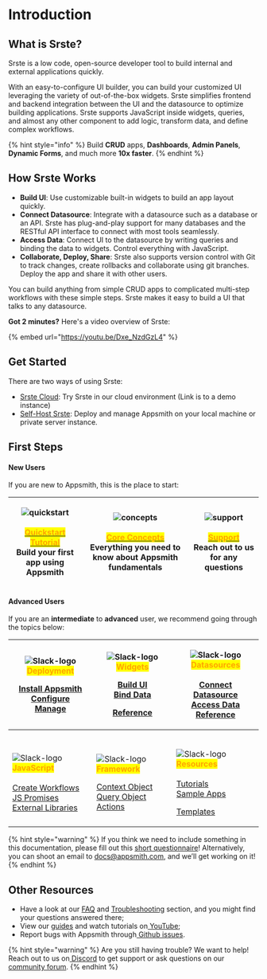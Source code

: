 # Introduction

## What is Srste?

Srste is a low code, open-source developer tool to build internal and external applications quickly.

With an easy-to-configure UI builder, you can build your customized UI leveraging the variety of out-of-the-box widgets. Srste simplifies frontend and backend integration between the UI and the datasource to optimize building applications. Srste supports JavaScript inside widgets, queries, and almost any other component to add logic, transform data, and define complex workflows.

{% hint style="info" %}
Build **CRUD** apps, **Dashboards**, **Admin Panels**, **Dynamic Forms**, and much more **10x faster**.
{% endhint %}

## How Srste Works

* **Build UI**: Use customizable built-in widgets to build an app layout quickly.
* **Connect Datasource**: Integrate with a datasource such as a database or an API. Srste has plug-and-play support for many databases and the RESTful API interface to connect with most tools seamlessly.
* **Access Data**: Connect UI to the datasource by writing queries and binding the data to widgets. Control everything with JavaScript.
* **Collaborate, Deploy, Share**: Srste also supports version control with Git to track changes, create rollbacks and collaborate using git branches. Deploy the app and share it with other users.

You can build anything from simple CRUD apps to complicated multi-step workflows with these simple steps. Srste makes it easy to build a UI that talks to any datasource.

**Got 2 minutes?** Here's a video overview of Srste:

{% embed url="https://youtu.be/Dxe_NzdGzL4" %}

## **Get Started**

There are two ways of using Srste:

* [Srste Cloud](https://fun.srste.in): Try Srste in our cloud environment (Link is to a demo instance)
* [Self-Host Srste](https://github.com/platform-srste/srste-docker): Deploy and manage Appsmith on your local machine or private server instance.

## First Steps

#### **New Users**

If you are new to Appsmith, this is the place to start:

| <p><img src="https://ik.imagekit.io/iyat1fg3juj/quickstart_qZKI7b9na.png?ik-sdk-version=javascript-1.4.3&#x26;updatedAt=1657567806641" alt="quickstart"><br><br><a href="getting-started/start-building.md"><mark style="color:orange;"><strong>Quickstart Tutorial</strong></mark><br></a>Build your first app using Appsmith<br></p> | <p><img src="https://ik.imagekit.io/iyat1fg3juj/concepts_f_oFY_5zS.png?ik-sdk-version=javascript-1.4.3&#x26;updatedAt=1657568503368" alt="concepts"><br><br><a href="broken-reference/"><mark style="color:orange;"><strong>Core Concepts</strong></mark></a><br>Everything you need to know about Appsmith fundamentals<br></p> | <p><img src="https://ik.imagekit.io/iyat1fg3juj/support1_Fanv9b1dK.png?ik-sdk-version=javascript-1.4.3&#x26;updatedAt=1657570424985" alt="support"><br><br><a href="https://community.appsmith.com/"><mark style="color:orange;"><strong>Support</strong></mark></a><br>Reach out to us for any questions<br></p> |
| -------------------------------------------------------------------------------------------------------------------------------------------------------------------------------------------------------------------------------------------------------------------------------------------------------------------------------------- | -------------------------------------------------------------------------------------------------------------------------------------------------------------------------------------------------------------------------------------------------------------------------------------------------------------------------------- | ----------------------------------------------------------------------------------------------------------------------------------------------------------------------------------------------------------------------------------------------------------------------------------------------------------------- |

#### Advanced Users

If you are an **intermediate** to **advanced** user, we recommend going through the topics below:

| <p><img src=".gitbook/assets/hosting1-icon.png" alt="Slack-logo" data-size="original"><mark style="color:orange;"><strong>Deployment</strong></mark></p><p><a href="getting-started/setup/">Install Appsmith<br></a><a href="getting-started/setup/instance-configuration/">Configure</a><br><a href="getting-started/setup/instance-management/">Manage</a></p>                                          | <p><img src=".gitbook/assets/widget-icon.png" alt="Slack-logo" data-size="original"> <mark style="color:orange;"><strong>Widgets</strong></mark><br></p><p><a href="core-concepts/building-ui/">Build UI</a><br><a href="core-concepts/data-access-and-binding/displaying-data-read/">Bind Data</a></p><p><a href="reference/widgets/">Reference</a></p> | <p><img src=".gitbook/assets/database-icon.png" alt="Slack-logo"><mark style="color:orange;"><strong>Datasources</strong></mark><br><br><a href="core-concepts/connecting-to-data-sources/">Connect Datasource</a><br><a href="core-concepts/data-access-and-binding/querying-a-database/">Access Data</a><br><a href="reference/datasources/">Reference</a></p>      |
| --------------------------------------------------------------------------------------------------------------------------------------------------------------------------------------------------------------------------------------------------------------------------------------------------------------------------------------------------------------------------------------------------------- | -------------------------------------------------------------------------------------------------------------------------------------------------------------------------------------------------------------------------------------------------------------------------------------------------------------------------------------------------------- | --------------------------------------------------------------------------------------------------------------------------------------------------------------------------------------------------------------------------------------------------------------------------------------------------------------------------------------------------------------------- |
| <p><br><img src=".gitbook/assets/code-icon.png" alt="Slack-logo" data-size="original"><mark style="color:orange;"><strong>JavaScript</strong></mark><br><br><a href="core-concepts/writing-code/workflows.md">Create Workflows</a><br><a href="core-concepts/writing-code/javascript-promises.md">JS Promises</a><br><a href="core-concepts/writing-code/ext-libraries.md">External Libraries</a><br></p> | <p><br><img src=".gitbook/assets/framework-icon.png" alt="Slack-logo" data-size="original"><mark style="color:orange;"><strong>Framework</strong></mark></p><p><a href="broken-reference/">Context Object</a><br><a href="broken-reference/">Query Object</a><br><a href="broken-reference/">Actions</a><br></p>                                         | <p><br><img src=".gitbook/assets/resources-icon.png" alt="Slack-logo" data-size="original"><mark style="color:orange;"><strong>Resources</strong></mark><br><a href="learning-and-resources/tutorials/"><br>Tutorials</a><br><a href="learning-and-resources/sample-apps.md">Sample Apps</a></p><p><a href="https://www.appsmith.com/templates">Templates</a><br></p> |

{% hint style="warning" %}
If you think we need to include something in this documentation, please fill out this [short questionnaire](https://e1fms9m33tg.typeform.com/to/fRiiqHPt)! Alternatively, you can shoot an email to [docs@appsmith.com](mailto:docs@appsmith.com), and we’ll get working on it!
{% endhint %}

## Other Resources

* Have a look at our [FAQ](getting-started/faq.md) and [Troubleshooting](help-and-support/troubleshooting-guide/) section, and you might find your questions answered there;
* View our [guides](learning-and-resources/how-to-guides/) and watch tutorials on[ YouTube](https://www.youtube.com/appsmith);
* Report bugs with Appsmith through[ Github issues](https://github.com/appsmithorg/appsmith/issues).

{% hint style="warning" %}
Are you still having trouble? We want to help! Reach out to us on[ Discord](https://discord.com/invite/rBTTVJp) to get support or ask questions on our [community forum](https://community.appsmith.com).
{% endhint %}
